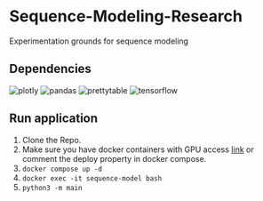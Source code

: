 # Sequence-Modeling-Research
Experimentation grounds for sequence modeling


## Dependencies
![plotly](https://img.shields.io/badge/plotly-5.22.0-blue)
![pandas](https://img.shields.io/badge/pandas-2.2.2-blue)
![prettytable](https://img.shields.io/badge/prettytable-3.10.0-blue)
![tensorflow](https://img.shields.io/badge/tensorflow-latest-blue)

## Run application

1. Clone the Repo.
2. Make sure you have docker containers with GPU access [link](https://github.com/pranjallk1995/GPU-Test) or comment the deploy property in docker compose.
3. ```docker compose up -d```
4. ```docker exec -it sequence-model bash```
5. ```python3 -m main```
